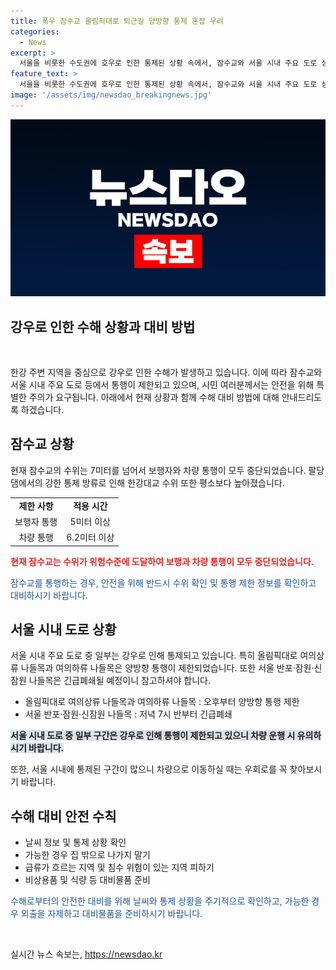 ```yaml
---
title: 폭우 잠수교 올림픽대로 퇴근길 양방향 통제 혼잡 우려
categories:
  - News
excerpt: >
  서울을 비롯한 수도권에 호우로 인한 통제된 상황 속에서, 잠수교와 서울 시내 주요 도로 상황을 전달합니다. 잠수교는 7미터를 넘어보행과 차량 통행이 모두 중단되었고, 시내 주요도로에서도 제한과 긴급폐쇄가 이뤄졌습니다. 일부 하천은 수위가 내려가 기쁨을 안겨주었으나, 여전히 퇴근길 우회로를 찾아야 할 상황입니다.
feature_text: >
  서울을 비롯한 수도권에 호우로 인한 통제된 상황 속에서, 잠수교와 서울 시내 주요 도로 상황을 전달합니다. 잠수교는 7미터를 넘어보행과 차량 통행이 모두 중단되었고, 시내 주요도로에서도 제한과 긴급폐쇄가 이뤄졌습니다. 일부 하천은 수위가 내려가 기쁨을 안겨주었으나, 여전히 퇴근길 우회로를 찾아야 할 상황입니다.
image: '/assets/img/newsdao_breakingnews.jpg'
---
```


<p><img src="/assets/img/newsdao_breakingnews.jpg" alt="ontimetimes 속보" /></p>

<h2>강우로 인한 수해 상황과 대비 방법</h2>

<p data-ke-size="size16">&nbsp;</p>

<p>한강 주변 지역을 중심으로 강우로 인한 수해가 발생하고 있습니다. 이에 따라 잠수교와 서울 시내 주요 도로 등에서 통행이 제한되고 있으며, 시민 여러분께서는 안전을 위해 특별한 주의가 요구됩니다. 아래에서 현재 상황과 함께 수해 대비 방법에 대해 안내드리도록 하겠습니다.</p>

<h2 data-ke-size="size26">잠수교 상황</h2>

<p>현재 잠수교의 수위는 7미터를 넘어서 보행자와 차량 통행이 모두 중단되었습니다. 팔당댐에서의 강한 통제 방류로 인해 한강대교 수위 또한 평소보다 높아졌습니다.</p>

<table>
  <tr>
    <td style="text-align: center; height: 17px;"><b>제한 사항</b></td>
    <td style="text-align: center; height: 17px;"><b>적용 시간</b></td>
  </tr>
  <tr>
    <td style="text-align: center; height: 17px;">보행자 통행</td>
    <td style="text-align: center; height: 17px;">5미터 이상</td>
  </tr>
  <tr>
    <td style="text-align: center; height: 17px;">차량 통행</td>
    <td style="text-align: center; height: 17px;">6.2미터 이상</td>
  </tr>
</table>

<p><b><span style="color: #ee2323;">현재 잠수교는 수위가 위험수준에 도달하여 보행과 차량 통행이 모두 중단되었습니다.</span></b></p>

<p><span style="color: #1a5490;">잠수교를 통행하는 경우, 안전을 위해 반드시 수위 확인 및 통행 제한 정보를 확인하고 대비하시기 바랍니다.</span></p>

<h2 data-ke-size="size26">서울 시내 도로 상황</h2>

<p>서울 시내 주요 도로 중 일부는 강우로 인해 통제되고 있습니다. 특히 올림픽대로 여의상류 나들목과 여의하류 나들목은 양방향 통행이 제한되었습니다. 또한 서울 반포·잠원·신잠원 나들목은 긴급폐쇄될 예정이니 참고하셔야 합니다.</p>

<ul>
  <li>올림픽대로 여의상류 나들목과 여의하류 나들목 : 오후부터 양방향 통행 제한</li>
  <li>서울 반포·잠원·신잠원 나들목 : 저녁 7시 반부터 긴급폐쇄</li>
</ul>

<p><b><span style="background-color: #21538527;">서울 시내 도로 중 일부 구간은 강우로 인해 통행이 제한되고 있으니 차량 운행 시 유의하시기 바랍니다.</span></b></p>

<p>또한, 서울 시내에 통제된 구간이 많으니 차량으로 이동하실 때는 우회로를 꼭 찾아보시기 바랍니다.</p>

<h2 data-ke-size="size26">수해 대비 안전 수칙</h2>

<ul>
  <li>날씨 정보 및 통제 상황 확인</li>
  <li>가능한 경우 집 밖으로 나가지 말기</li>
  <li>급류가 흐르는 지역 및 침수 위험이 있는 지역 피하기</li>
  <li>비상용품 및 식량 등 대비물품 준비</li>
</ul>

<p><span style="color: #1a5490;">수해로부터의 안전한 대비를 위해 날씨와 통제 상황을 주기적으로 확인하고, 가능한 경우 외출을 자제하고 대비물품을 준비하시기 바랍니다.</span></p>

<p data-ke-size="size16">&nbsp;</p>
실시간 뉴스 속보는, <a href="https://newsdao.kr" rel="dofollow">https://newsdao.kr</a>


